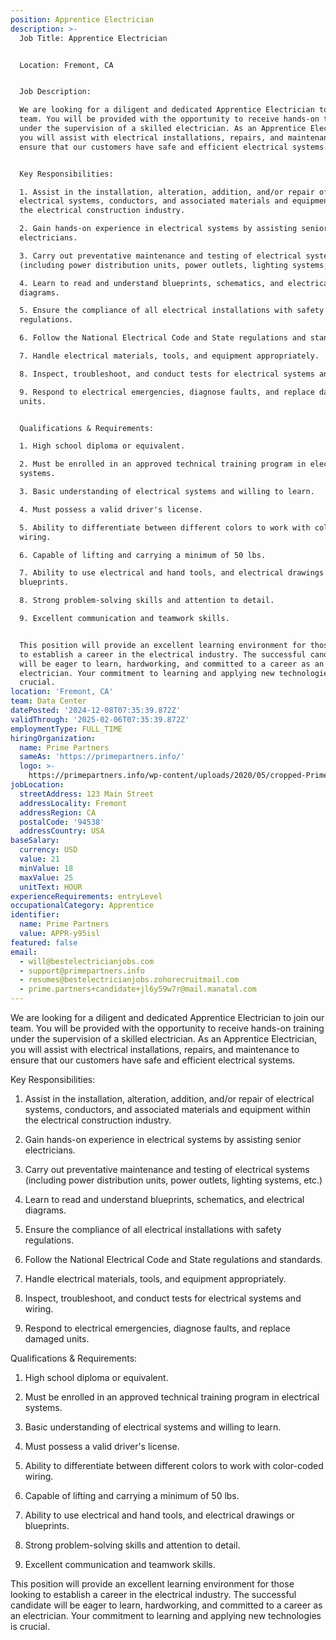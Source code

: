 ```yaml
---
position: Apprentice Electrician
description: >-
  Job Title: Apprentice Electrician


  Location: Fremont, CA


  Job Description:

  We are looking for a diligent and dedicated Apprentice Electrician to join our
  team. You will be provided with the opportunity to receive hands-on training
  under the supervision of a skilled electrician. As an Apprentice Electrician,
  you will assist with electrical installations, repairs, and maintenance to
  ensure that our customers have safe and efficient electrical systems.


  Key Responsibilities:

  1. Assist in the installation, alteration, addition, and/or repair of
  electrical systems, conductors, and associated materials and equipment within
  the electrical construction industry.

  2. Gain hands-on experience in electrical systems by assisting senior
  electricians.

  3. Carry out preventative maintenance and testing of electrical systems
  (including power distribution units, power outlets, lighting systems, etc.)

  4. Learn to read and understand blueprints, schematics, and electrical
  diagrams.

  5. Ensure the compliance of all electrical installations with safety
  regulations.

  6. Follow the National Electrical Code and State regulations and standards.

  7. Handle electrical materials, tools, and equipment appropriately.

  8. Inspect, troubleshoot, and conduct tests for electrical systems and wiring.

  9. Respond to electrical emergencies, diagnose faults, and replace damaged
  units.


  Qualifications & Requirements:

  1. High school diploma or equivalent.

  2. Must be enrolled in an approved technical training program in electrical
  systems.

  3. Basic understanding of electrical systems and willing to learn.

  4. Must possess a valid driver's license.

  5. Ability to differentiate between different colors to work with color-coded
  wiring.

  6. Capable of lifting and carrying a minimum of 50 lbs.

  7. Ability to use electrical and hand tools, and electrical drawings or
  blueprints.

  8. Strong problem-solving skills and attention to detail.

  9. Excellent communication and teamwork skills.


  This position will provide an excellent learning environment for those looking
  to establish a career in the electrical industry. The successful candidate
  will be eager to learn, hardworking, and committed to a career as an
  electrician. Your commitment to learning and applying new technologies is
  crucial.
location: 'Fremont, CA'
team: Data Center
datePosted: '2024-12-08T07:35:39.872Z'
validThrough: '2025-02-06T07:35:39.872Z'
employmentType: FULL_TIME
hiringOrganization:
  name: Prime Partners
  sameAs: 'https://primepartners.info/'
  logo: >-
    https://primepartners.info/wp-content/uploads/2020/05/cropped-Prime-Partners-Logo-NO-BG-1-1.png
jobLocation:
  streetAddress: 123 Main Street
  addressLocality: Fremont
  addressRegion: CA
  postalCode: '94538'
  addressCountry: USA
baseSalary:
  currency: USD
  value: 21
  minValue: 18
  maxValue: 25
  unitText: HOUR
experienceRequirements: entryLevel
occupationalCategory: Apprentice
identifier:
  name: Prime Partners
  value: APPR-y95isl
featured: false
email:
  - will@bestelectricianjobs.com
  - support@primepartners.info
  - resumes@bestelectricianjobs.zohorecruitmail.com
  - prime.partners+candidate+jl6y59w7r@mail.manatal.com
---
```


 We are looking for a diligent and dedicated Apprentice Electrician to join our
  team. You will be provided with the opportunity to receive hands-on training
  under the supervision of a skilled electrician. As an Apprentice Electrician,
  you will assist with electrical installations, repairs, and maintenance to
  ensure that our customers have safe and efficient electrical systems.


  Key Responsibilities:

  1. Assist in the installation, alteration, addition, and/or repair of
  electrical systems, conductors, and associated materials and equipment within
  the electrical construction industry.

  2. Gain hands-on experience in electrical systems by assisting senior
  electricians.

  3. Carry out preventative maintenance and testing of electrical systems
  (including power distribution units, power outlets, lighting systems, etc.)

  4. Learn to read and understand blueprints, schematics, and electrical
  diagrams.

  5. Ensure the compliance of all electrical installations with safety
  regulations.

  6. Follow the National Electrical Code and State regulations and standards.

  7. Handle electrical materials, tools, and equipment appropriately.

  8. Inspect, troubleshoot, and conduct tests for electrical systems and wiring.

  9. Respond to electrical emergencies, diagnose faults, and replace damaged
  units.


  Qualifications & Requirements:

  1. High school diploma or equivalent.

  2. Must be enrolled in an approved technical training program in electrical
  systems.

  3. Basic understanding of electrical systems and willing to learn.

  4. Must possess a valid driver's license.

  5. Ability to differentiate between different colors to work with color-coded
  wiring.

  6. Capable of lifting and carrying a minimum of 50 lbs.

  7. Ability to use electrical and hand tools, and electrical drawings or
  blueprints.

  8. Strong problem-solving skills and attention to detail.

  9. Excellent communication and teamwork skills.


  This position will provide an excellent learning environment for those looking
  to establish a career in the electrical industry. The successful candidate
  will be eager to learn, hardworking, and committed to a career as an
  electrician. Your commitment to learning and applying new technologies is
  crucial.